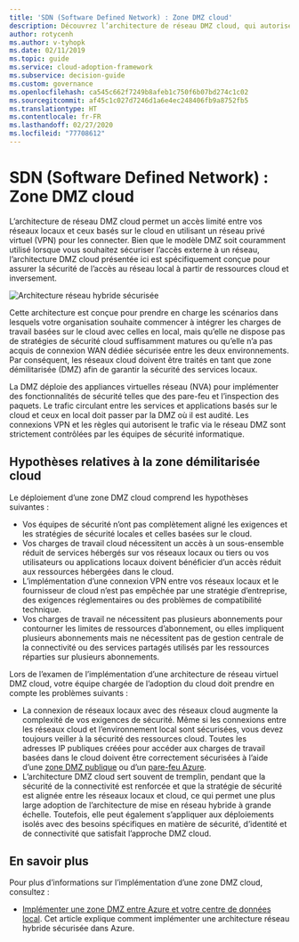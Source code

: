 ```yaml
---
title: 'SDN (Software Defined Network) : Zone DMZ cloud'
description: Découvrez l’architecture de réseau DMZ cloud, qui autorise un accès limité entre vos réseaux locaux et ceux basés sur le cloud moyennant l’utilisation d’un réseau privé virtuel.
author: rotycenh
ms.author: v-tyhopk
ms.date: 02/11/2019
ms.topic: guide
ms.service: cloud-adoption-framework
ms.subservice: decision-guide
ms.custom: governance
ms.openlocfilehash: ca545c662f7249b8afeb1c750f6b07bd274c1c02
ms.sourcegitcommit: af45c1c027d7246d1a6e4ec248406fb9a8752fb5
ms.translationtype: HT
ms.contentlocale: fr-FR
ms.lasthandoff: 02/27/2020
ms.locfileid: "77708612"
---
```

# <a name="software-defined-networking-cloud-dmz"></a>SDN (Software Defined Network) : Zone DMZ cloud

L’architecture de réseau DMZ cloud permet un accès limité entre vos réseaux locaux et ceux basés sur le cloud en utilisant un réseau privé virtuel (VPN) pour les connecter. Bien que le modèle DMZ soit couramment utilisé lorsque vous souhaitez sécuriser l’accès externe à un réseau, l’architecture DMZ cloud présentée ici est spécifiquement conçue pour assurer la sécurité de l’accès au réseau local à partir de ressources cloud et inversement.

![Architecture réseau hybride sécurisée](https://docs.microsoft.com/azure/architecture/reference-architectures/dmz/images/dmz-private.png)

Cette architecture est conçue pour prendre en charge les scénarios dans lesquels votre organisation souhaite commencer à intégrer les charges de travail basées sur le cloud avec celles en local, mais qu’elle ne dispose pas de stratégies de sécurité cloud suffisamment matures ou qu’elle n’a pas acquis de connexion WAN dédiée sécurisée entre les deux environnements. Par conséquent, les réseaux cloud doivent être traités en tant que zone démilitarisée (DMZ) afin de garantir la sécurité des services locaux.

La DMZ déploie des appliances virtuelles réseau (NVA) pour implémenter des fonctionnalités de sécurité telles que des pare-feu et l’inspection des paquets. Le trafic circulant entre les services et applications basés sur le cloud et ceux en local doit passer par la DMZ où il est audité. Les connexions VPN et les règles qui autorisent le trafic via le réseau DMZ sont strictement contrôlées par les équipes de sécurité informatique.

## <a name="cloud-dmz-assumptions"></a>Hypothèses relatives à la zone démilitarisée cloud

Le déploiement d’une zone DMZ cloud comprend les hypothèses suivantes :

- Vos équipes de sécurité n’ont pas complètement aligné les exigences et les stratégies de sécurité locales et celles basées sur le cloud.
- Vos charges de travail cloud nécessitent un accès à un sous-ensemble réduit de services hébergés sur vos réseaux locaux ou tiers ou vos utilisateurs ou applications locaux doivent bénéficier d’un accès réduit aux ressources hébergées dans le cloud.
- L’implémentation d’une connexion VPN entre vos réseaux locaux et le fournisseur de cloud n’est pas empêchée par une stratégie d’entreprise, des exigences réglementaires ou des problèmes de compatibilité technique.
- Vos charges de travail ne nécessitent pas plusieurs abonnements pour contourner les limites de ressources d’abonnement, ou elles impliquent plusieurs abonnements mais ne nécessitent pas de gestion centrale de la connectivité ou des services partagés utilisés par les ressources réparties sur plusieurs abonnements.

Lors de l’examen de l’implémentation d’une architecture de réseau virtuel DMZ cloud, votre équipe chargée de l’adoption du cloud doit prendre en compte les problèmes suivants :

- La connexion de réseaux locaux avec des réseaux cloud augmente la complexité de vos exigences de sécurité. Même si les connexions entre les réseaux cloud et l’environnement local sont sécurisées, vous devez toujours veiller à la sécurité des ressources cloud. Toutes les adresses IP publiques créées pour accéder aux charges de travail basées dans le cloud doivent être correctement sécurisées à l’aide d’une [zone DMZ publique](https://docs.microsoft.com/azure/architecture/reference-architectures/dmz/secure-vnet-dmz?toc=https://docs.microsoft.com/azure/cloud-adoption-framework/toc.json&bc=https://docs.microsoft.com/azure/cloud-adoption-framework/_bread/toc.json) ou d’un [pare-feu Azure](https://docs.microsoft.com/azure/firewall).
- L’architecture DMZ cloud sert souvent de tremplin, pendant que la sécurité de la connectivité est renforcée et que la stratégie de sécurité est alignée entre les réseaux locaux et cloud, ce qui permet une plus large adoption de l’architecture de mise en réseau hybride à grande échelle. Toutefois, elle peut également s’appliquer aux déploiements isolés avec des besoins spécifiques en matière de sécurité, d’identité et de connectivité que satisfait l’approche DMZ cloud.

## <a name="learn-more"></a>En savoir plus

Pour plus d’informations sur l’implémentation d’une zone DMZ cloud, consultez :

- [Implémenter une zone DMZ entre Azure et votre centre de données local](https://docs.microsoft.com/azure/architecture/reference-architectures/dmz/secure-vnet-hybrid). Cet article explique comment implémenter une architecture réseau hybride sécurisée dans Azure.

